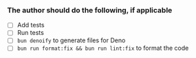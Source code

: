 ### The author should do the following, if applicable

- [ ] Add tests
- [ ] Run tests
- [ ] `bun denoify` to generate files for Deno
- [ ] `bun run format:fix && bun run lint:fix` to format the code
